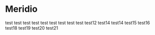 # Meridio
test
test
test
test
test
test
test
test
test
test12
test14
test14
test15
test16
test18
test19
test20
test21
